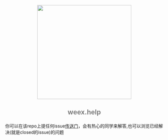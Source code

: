 <p align="center">
<img src="https://ob6mci30g.qnssl.com/Blog/ArticleImage/45_0_.png" height="300px"></img>
</p>
<h2><p align="center" style="color:gray">weex.help</p></h2>
你可以在该repo上提任何issue<a href="https://github.com/iChenLei/weexhelp/issues">传送门</a>，会有热心的同学来解答,也可以浏览已经解决(就是closed的issue)的问题